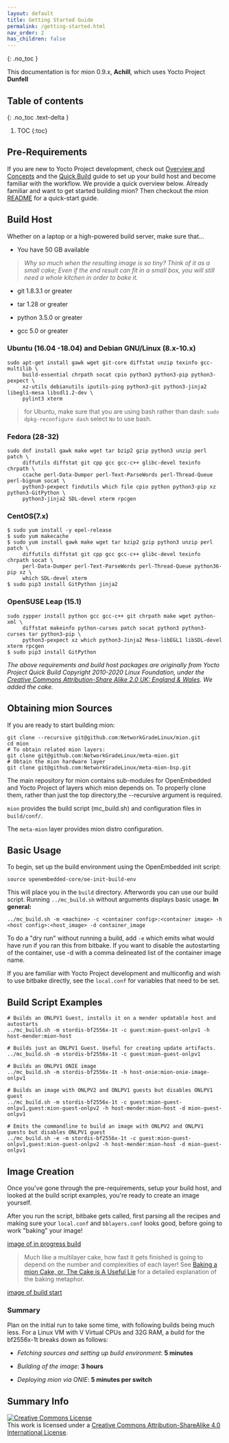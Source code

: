 ```yaml
---
layout: default
title: Getting Started Guide
permalink: /getting-started.html
nav_order: 2
has_children: false
---
```


{: .no_toc }

This documentation is for mion 0.9.x, **Achill**, which uses Yocto Project **Dunfell**

## Table of contents

{: .no_toc .text-delta }

1. TOC
{:toc}

## Pre-Requirements

If you are new to Yocto Project development, check out [Overview and
Concepts](https://www.yoctoproject.org/docs/3.1.3/overview-manual/overview-manual.html)
and the [Quick Build](https://www.yoctoproject.org/docs/3.1.3/brief-yoctoprojectqs/brief-yoctoprojectqs.html)
guide to set up your build host and become familiar with the workflow. We
provide a quick overview below. Already familiar and want to get started
building mion? Then checkout the mion [README](https://github.com/NetworkGradeLinux/mion)
for a quick-start guide.

## Build Host

Whether on a laptop or a high-powered build server, make sure that...

- You have 50 GB available

> *Why so much when the resulting image is so tiny? Think of it as a small cake;
Even if the end result can fit in a small box, you will still need a whole 
kitchen in order to bake it.*

- git 1.8.3.1 or greater

- tar 1.28 or greater

- python 3.5.0 or greater

- gcc 5.0 or greater

### Ubuntu (16.04 -18.04) and Debian GNU/Linux (8.x-10.x)

```shell
sudo apt-get install gawk wget git-core diffstat unzip texinfo gcc-multilib \
     build-essential chrpath socat cpio python3 python3-pip python3-pexpect \
     xz-utils debianutils iputils-ping python3-git python3-jinja2 libegl1-mesa libsdl1.2-dev \
     pylint3 xterm
```

> for Ubuntu, make sure that you are using bash rather than dash:
`sudo dpkg-reconfigure dash` select `No` to use bash.

### Fedora (28-32)

```shell
sudo dnf install gawk make wget tar bzip2 gzip python3 unzip perl patch \
     diffutils diffstat git cpp gcc gcc-c++ glibc-devel texinfo chrpath \
     ccache perl-Data-Dumper perl-Text-ParseWords perl-Thread-Queue perl-bignum socat \
     python3-pexpect findutils which file cpio python python3-pip xz python3-GitPython \
     python3-jinja2 SDL-devel xterm rpcgen
```

### CentOS(7.x)

```shell
$ sudo yum install -y epel-release
$ sudo yum makecache
$ sudo yum install gawk make wget tar bzip2 gzip python3 unzip perl patch \
     diffutils diffstat git cpp gcc gcc-c++ glibc-devel texinfo chrpath socat \
     perl-Data-Dumper perl-Text-ParseWords perl-Thread-Queue python36-pip xz \
     which SDL-devel xterm
$ sudo pip3 install GitPython jinja2
```

### OpenSUSE Leap (15.1)

```shell
sudo zypper install python gcc gcc-c++ git chrpath make wget python-xml \
     diffstat makeinfo python-curses patch socat python3 python3-curses tar python3-pip \
     python3-pexpect xz which python3-Jinja2 Mesa-libEGL1 libSDL-devel xterm rpcgen
$ sudo pip3 install GitPython
```

*The above requirements and build host packages are originally from Yocto 
Project Quick Build Copyright 2010-2020 Linux Foundation, under the 
[Creative Commons Attribution-Share Alike 2.0 UK: England & Wales](https://creativecommons.org/licenses/by-sa/2.0/uk/).
We added the cake.*

## Obtaining mion Sources

If you are ready to start building mion:

```shell
git clone --recursive git@github.com:NetworkGradeLinux/mion.git
cd mion
# To obtain related mion layers:
git clone git@github.com:NetworkGradeLinux/meta-mion.git
# Obtain the mion hardware layer
git clone git@github.com:NetworkGradeLinux/meta-mion-bsp.git

```

The main repository for mion contains sub-modules for OpenEmbedded and Yocto
Project of layers which mion depends on. To properly clone them, rather than
just the top directory,the --recursive argument is required.

`mion` provides the build script (mc_build.sh) and configuration files in
`build/conf/`.

The `meta-mion` layer provides mion distro configuration.

## Basic Usage

To begin, set up the build environment using the OpenEmbedded init script:

```shell
source openembedded-core/oe-init-build-env
```

This will place you in the `build` directory.
Afterwords you can use our build script. Running `../mc_build.sh` without
arguments displays basic usage. **In general:**

```shell
../mc_build.sh -m <machine> -c <container config>:<container image> -h <host config>:<host_image> -d container_image
```

To do a "dry run" without running a build, add `-e` which emits what would have
run if you ran this from bitbake. If you want to disable the autostarting of 
the container, use -d with a comma delineated list of the container image name.

If you are familiar with Yocto Project development and multiconfig and wish to
use bitbake directly, see the `local.conf` for variables that need to be set.

## Build Script Examples

```shell
# Builds an ONLPV1 Guest, installs it on a mender updatable host and autostarts
../mc_build.sh -m stordis-bf2556x-1t -c guest:mion-guest-onlpv1 -h host-mender:mion-host

# Builds just an ONLPV1 Guest. Useful for creating update artifacts.
../mc_build.sh -m stordis-bf2556x-1t -c guest:mion-guest-onlpv1

# Builds an ONLPV1 ONIE image
../mc_build.sh -m stordis-bf2556x-1t -h host-onie:mion-onie-image-onlpv1

# Builds an image with ONLPV2 and ONLPV1 guests but disables ONLPV1 guest
../mc_build.sh -m stordis-bf2556x-1t -c guest:mion-guest-onlpv1,guest:mion-guest-onlpv2 -h host-mender:mion-host -d mion-guest-onlpv1

# Emits the commandline to build an image with ONLPV2 and ONLPV1 guests but disables ONLPV1 guest
../mc_build.sh -e -m stordis-bf2556x-1t -c guest:mion-guest-onlpv1,guest:mion-guest-onlpv2 -h host-mender:mion-host -d mion-guest-onlpv1
```

## Image Creation

Once you've gone through the pre-requirements, setup your build host, and
looked at the build script examples, you're ready to create an image yourself.

After you run the script, bitbake gets called, first parsing all the recipes and
making sure your `local.conf` and `bblayers.conf` looks good, before going to
work "baking" your image! 

[image of in progress build](!path-to-inprogress.png)

> Much like a multilayer cake, how fast it gets finished is going to depend on
the number and complexities of each layer! See
[Baking a mion Cake, or, The Cake is A Useful Lie](baking-a-mion-cake.md) for a
detailed explanation of the baking metaphor.

[image of build start](!path-to-image.png)


### Summary

Plan on the initial run to take some time, with following builds being much
less. For a Linux VM with V Virtual CPUs and 32G RAM, a build for the bf2556x-1t
breaks down as follows:

* *Fetching sources and setting up build environment*: **5 minutes** 

* *Building of the image*: **3 hours**

* *Deploying mion via ONIE*: **5 minutes per switch** 

## Summary Info
<a rel="license" href="http://creativecommons.org/licenses/by-sa/4.0/"><img alt="Creative Commons License" style="border-width:0" src="https://i.creativecommons.org/l/by-sa/4.0/88x31.png" /></a><br />This work is licensed under a <a rel="license" href="http://creativecommons.org/licenses/by-sa/4.0/">Creative Commons Attribution-ShareAlike 4.0 International License</a>.
